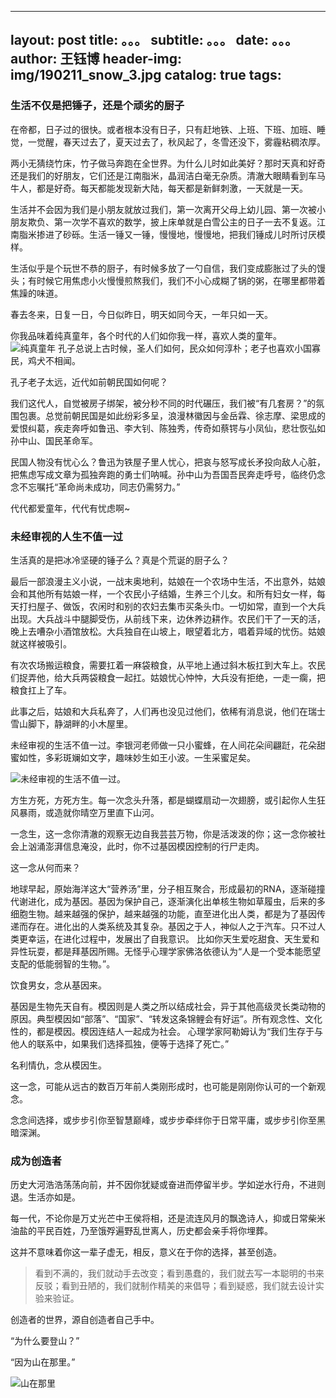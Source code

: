  --- 
 layout:     post 
 title:      。。。 
 subtitle:   。。。
 date:       。。。
 author:     王钰博 
 header-img: img/190211_snow_3.jpg 
 catalog: true 
 tags: 
 --- 
### 生活不仅是把锤子，还是个顽劣的厨子

在帝都，日子过的很快。或者根本没有日子，只有赶地铁、上班、下班、加班、睡觉，一觉醒，春天过去了，夏天过去了，秋风起了，冬雪还没下，雾霾粘稠浓厚。

两小无猜绕竹床，竹子做马奔跑在全世界。为什么儿时如此美好？那时天真和好奇还是我们的好朋友，它们还是江南脂米，晶润洁白毫无杂质。清澈大眼睛看到车马牛人，都是好奇。每天都能发现新大陆，每天都是新鲜刺激，一天就是一天。

生活并不会因为我们是小朋友就放过我们，第一次离开父母上幼儿园、第一次被小朋友欺负、第一次学不喜欢的数学，披上床单就是白雪公主的日子一去不复返。江南脂米掺进了砂砾。生活一锤又一锤，慢慢地，慢慢地，把我们锤成儿时所讨厌模样。

生活似乎是个玩世不恭的厨子，有时候多放了一勺自信，我们变成膨胀过了头的馒头；有时候它用焦虑小火慢慢煎熬我们，我们不小心成糊了锅的粥，在哪里都带着焦躁的味道。

春去冬来，日复一日，今日似昨日，明天如同今天，一年只如一天。


你我品味着纯真童年，各个时代的人们如你我一样，喜欢人类的童年。
![纯真童年](https://github.com/WangYuBo/Writing/blob/master/imgs/childhood.jpg)
孔子总说上古时候，圣人们如何，民众如何淳朴；老子也喜欢小国寡民，鸡犬不相闻。

孔子老子太远，近代如前朝民国如何呢？

我们这代人，自觉被房子绑架，被分秒不同的时代碾压，我们被“有几套房？”的氛围包裹。总觉前朝民国是如此纷彩多呈，浪漫林徽因与金岳霖、徐志摩、梁思成的爱恨纠葛，疾走奔呼如鲁迅、李大钊、陈独秀，传奇如蔡锷与小凤仙，悲壮恢弘如孙中山、国民革命军。

民国人物没有忧心么？鲁迅为铁屋子里人忧心，把哀与怒写成长矛投向敌人心脏，把焦虑写成文章为孤独奔跑的勇士们呐喊。孙中山为吾国吾民奔走呼号，临终仍念念不忘嘱托“革命尚未成功，同志仍需努力。”

代代都爱童年，代代有忧虑啊~


### 未经审视的人生不值一过
生活真的是把冰冷坚硬的锤子么？真是个荒诞的厨子么？

最后一部浪漫主义小说，一战末奥地利，姑娘在一个农场中生活，不出意外，姑娘会和其他所有姑娘一样，一个农民小子结婚，生养三个儿女。和所有妇女一样，每天打扫屋子、做饭，农闲时和别的农妇去集市买条头巾。一切如常，直到一个大兵出现。大兵战斗中腿脚受伤，从前线下来，边休养边耕作。农民们干了一天的活，晚上去嘈杂小酒馆放松。大兵独自在山坡上，眼望着北方，唱着异域的忧伤。姑娘就这样被吸引。

有次农场搬运粮食，需要扛着一麻袋粮食，从平地上通过斜木板扛到大车上。农民们捉弄他，给大兵两袋粮食一起扛。姑娘忧心忡忡，大兵没有拒绝，一走一瘸，把粮食扛上了车。

此事之后，姑娘和大兵私奔了，人们再也没见过他们，依稀有消息说，他们在瑞士雪山脚下，静湖畔的小木屋里。


未经审视的生活不值一过。李银河老师做一只小蜜蜂，在人间花朵间翩跹，花朵甜蜜如性，多彩斑斓如文字，趣味妙生如王小波。一生采蜜足矣。

![未经审视的生活不值一过。](https://github.com/WangYuBo/Writing/blob/master/imgs/Socrates.jpg)

方生方死，方死方生。每一次念头升落，都是蝴蝶扇动一次翅膀，或引起你人生狂风暴雨，或造就你晴空万里直下山河。

一念生，这一念你清澈的观察无边自我芸芸万物，你是活泼泼的你；这一念你被社会上汹涌澎湃信息淹没，此时，你不过基因模因控制的行尸走肉。

这一念从何而来？

地球早起，原始海洋这大“营养汤”里，分子相互聚合，形成最初的RNA，逐渐碰撞代谢进化，成为基因。基因为保护自己，逐渐演化出单核生物如草履虫，后来的多细胞生物。越来越强的保护，越来越强的功能，直至进化出人类，都是为了基因传递而存在。进化出的人类系统及其复杂。基因之于人，神似人之于汽车。只不过人类更幸运，在进化过程中，发展出了自我意识。
比如你天生爱吃甜食、天生爱和异性玩耍，都是拜基因所赐。无怪乎心理学家佛洛依德认为“人是一个受本能愿望支配的低能弱智的生物。”。

饮食男女，念从基因来。

基因是生物先天自有。模因则是人类之所以结成社会，异于其他高级灵长类动物的原因。典型模因如“部落”、“国家”、“转发这条锦鲤会有好运”。所有观念性、文化性的，都是模因。模因连结人一起成为社会。
心理学家阿勒姆认为“我们生存于与他人的联系中，如果我们选择孤独，便等于选择了死亡。”

名利情仇，念从模因生。

这一念，可能从远古的数百万年前人类刚形成时，也可能是刚刚你认可的一个新观念。

念念间选择，或步步引你至智慧巅峰，或步步牵绊你于日常平庸，或步步引你至黑暗深渊。


### 成为创造者
历史大河浩浩荡荡向前，并不因你犹疑或奋进而停留半步。学如逆水行舟，不进则退。生活亦如是。

每一代，不论你是万丈光芒中王侯将相，还是流连风月的飘逸诗人，抑或日常柴米油盐的平民百姓，乃至饿殍遍野乱世离人，历史都会亲手将你埋葬。

这并不意味着你这一辈子虚无，相反，意义在于你的选择，甚至创造。

> 看到不满的，我们就动手去改变；看到愚蠢的，我们就去写一本聪明的书来反驳；看到丑陋的，我们就制作精美的来倡导；看到疑惑，我们就去设计实验来验证。

创造者的世界，源自创造者自己手中。

“为什么要登山？”

“因为山在那里。”



![山在那里](https://github.com/WangYuBo/Writing/blob/master/imgs/mountain-is-there.jpg)





